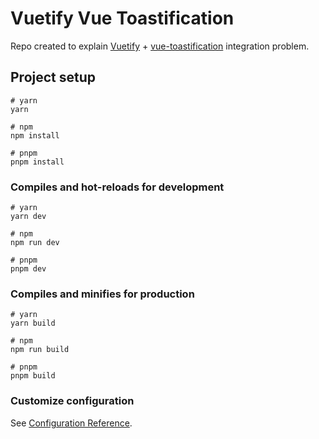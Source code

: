 # Vuetify Vue Toastification

Repo created to explain [Vuetify](https://vuetifyjs.com/) + [vue-toastification](https://github.com/Maronato/vue-toastification) integration problem.

## Project setup

```
# yarn
yarn

# npm
npm install

# pnpm
pnpm install
```

### Compiles and hot-reloads for development

```
# yarn
yarn dev

# npm
npm run dev

# pnpm
pnpm dev
```

### Compiles and minifies for production

```
# yarn
yarn build

# npm
npm run build

# pnpm
pnpm build
```

### Customize configuration

See [Configuration Reference](https://vitejs.dev/config/).
